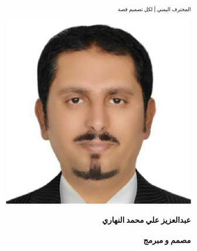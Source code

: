 <!DOCTYPE HTML>
<html lang="ar" dir="rtl">
  <head>
    <meta charset="UTF-8">
    <meta name="viewport" content="width=device-width, initial-scale=1">
    المحترف اليمني | لكل تصميم قصة
    <meta property="og:image" content=" IMG ">
    <meta property="og:url" content=" URL ">
    <meta property="og:title" content="المحترف اليمني | لكل شعار قصة">
    <meta property="og:description" content="ماذا ان كان لشعارك معنى قد ينير لك الطريق الذي طالما بحثت عنه، ماذا ان كنت تستطيع توصيل منتجك لعملائك بكل بساطة، للمزيد تفضل بزيارة موقعنا">
    <meta name="author" content="https://twitter.com/yem_pro1">
    <meta name="description" content="ماذا ان كان لشعارك معنى قد ينير لك الطريق الذي طالما بحثت عنه، ماذا ان كنت تستطيع توصيل منتجك لعملائك بكل بساطة، للمزيد تفضل بزيارة موقعنا">
    <meta name="keywords" content=" Keywords ">
    <link
      rel="stylesheet"
      href="https://stackpath.bootstrapcdn.com/bootstrap/4.5.2/css/bootstrap.min.css"
      integrity="sha384-JcKb8q3iqJ61gNV9KGb8thSsNjpSL0n8PARn9HuZOnIxN0hoP+VmmDGMN5t9UJ0Z"
      crossorigin="anonymous"
    />
    <link href="css/cv.css" rel="stylesheet" type="text/css">
    <link href="css/font.css" rel="stylesheet" type="text/css">
</head>
  <body class="text-right" dir="rtl">
    <section class="cv-preview-page">
    <br>
    <div class="cv-pages">
      <div class="container-fluid">
        <div class="cv-pages-wrap">
          <div class="cv-page">
            <div class="cv-profile-wrap">
              <div class="cv-profile-content">
                <img src="img/me.svg" alt="المحترف اليمني" class="cv-user-img shadow-md">
                <div class="cv-user-details">
                  <h1 class="myname h2">عبدالعزيز علي محمد النهاري</h1>
                  <h2 class="hfont">مصمم و مبرمج</h2>
                  
  </body>
</html>
